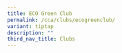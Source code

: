```yaml
---
title: ECO Green Club
permalink: /cca/clubs/ecogreenclub/
variant: tiptap
description: ""
third_nav_title: Clubs
---
```

<p></p>